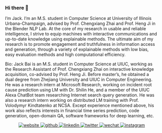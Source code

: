 ### Hi there 👋

I’m Jack. I’m an M.S. student in Computer Science at University of Illinois Urbana-Champaign, advised by Prof. Chengxiang Zhai and Prof. Heng Ji in the Blender NLP Lab. At the core of my research in usable and reliable intelligence, I strive to equip machines with interactive communications and up-to-date knowledge using explainable methods. The ultimate aim of my research is to promote engagement and truthfulness in information access and generation, through a variety of explainable methods with low bias, easy evaluation methods and high computational efficiency.

Bio: Jack Bai is an M.S. student in Computer Science at UIUC, working as the Research Assistant of Prof. Chengxiang Zhai on interactive knowledge acquisition, co-advised by Prof. Heng Ji. Before master’s, he obtained a dual degree from Zhejiang University and UIUC in Computer Engineering. He was a research intern at Microsoft Research, working on incident root cause prediction using LM with Dr. Shilin He, and a member of the UIUC Alexa ChatBot team researching Internet search query generation. He was also a research intern working on distributed LM training with Prof. Volodymyr Kindtatenko at NCSA. Except experience mentioned above, his work also reflects interests in financial time series prediction, code generation, open-domain QA, software frameworks for deep learning, etc.

<div align="center">
<a href="https://rese1f.github.io/" target="_blank">
<img src=https://img.shields.io/badge/home-%239cf.svg?&style=for-the-badge&logo=github&logoColor=white alt=website style="margin-bottom: 5px;" />
</a>
<a href="https://github.com/rese1f" target="_blank">
<img src=https://img.shields.io/badge/github-%2324292e.svg?&style=for-the-badge&logo=github&logoColor=white alt=github style="margin-bottom: 5px;" />
</a>
<a href="https://linkedin.com/in/wenhao-chai-658274238/" target="_blank">
<img src=https://img.shields.io/badge/linkedin-%231E77B5.svg?&style=for-the-badge&logo=linkedin&logoColor=white alt=linkedin style="margin-bottom: 5px;" />
</a>
<a href="https://twitter.com/re5e1f" target="_blank">
<img src=https://img.shields.io/badge/twitter-%232E87FB.svg?&style=for-the-badge&logo=twitter&logoColor=white alt=twitter style="margin-bottom: 5px;" />
 <a href="./src/wechat.jpg" target="_blank">
<img src=https://img.shields.io/badge/wechat-%a3c62b.svg?&style=for-the-badge&logo=wechat&logoColor=white alt=wechat style="margin-bottom: 5px;" />
</a>  
<a href="https://www.instagram.com/rese1f/" target="_blank">
<img src=https://img.shields.io/badge/instagram-e1306c.svg?&style=for-the-badge&logo=instagram&logoColor=white alt=instagram style="margin-bottom: 5px;" />
</a>  
</div>
